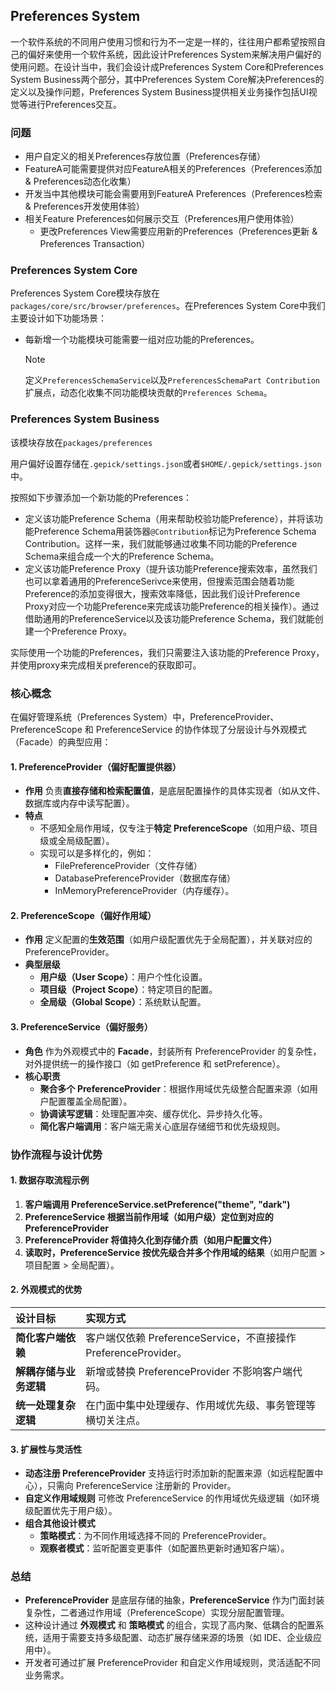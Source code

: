 ## Preferences System

一个软件系统的不同用户使用习惯和行为不一定是一样的，往往用户都希望按照自己的偏好来使用一个软件系统，因此设计Preferences System来解决用户偏好的使用问题。在设计当中，我们会设计成Preferences System Core和Preferences System Business两个部分，其中Preferences System Core解决Preferences的定义以及操作问题，Preferences System Business提供相关业务操作包括UI视觉等进行Preferences交互。

### 问题

- 用户自定义的相关Preferences存放位置（Preferences存储）
- FeatureA可能需要提供对应FeatureA相关的Preferences（Preferences添加 & Preferences动态化收集）
- 开发当中其他模块可能会需要用到FeatureA Preferences（Preferences检索 & Preferences开发使用体验）
- 相关Feature Preferences如何展示交互（Preferences用户使用体验）
  - 更改Preferences View需要应用新的Preferences（Preferences更新 & Preferences Transaction）

### Preferences System Core

Preferences System Core模块存放在`packages/core/src/browser/preferences`。在Preferences System Core中我们主要设计如下功能场景：

- 每新增一个功能模块可能需要一组对应功能的Preferences​。	

  > [!NOTE]
  >
  > 定义`PreferencesSchemaService`以及`PreferencesSchemaPart Contribution`扩展点，动态化收集不同功能模块贡献的`Preferences Schema`。




### Preferences System Business

该模块存放在`packages/preferences`


用户偏好设置存储在`.gepick/settings.json`或者`$HOME/.gepick/settings.json`中。

按照如下步骤添加一个新功能的Preferences：

- 定义该功能Preference Schema（用来帮助校验功能Preference），并将该功能Preference Schema用装饰器`@Contribution`标记为Preference Schema Contribution。这样一来，我们就能够通过收集不同功能的Preference Schema来组合成一个大的Preference   Schema。
- 定义该功能Preference Proxy（提升该功能Preference搜索效率，虽然我们也可以拿着通用的PreferenceSerivce来使用，但搜索范围会随着功能Preference的添加变得很大，搜索效率降低，因此我们设计Preference Proxy对应一个功能Preference来完成该功能Preference的相关操作）。通过借助通用的PreferenceService以及该功能Preference Schema，我们就能创建一个Preference Proxy。

实际使用一个功能的Preferences，我们只需要注入该功能的Preference Proxy，并使用proxy来完成相关preference的获取即可。

### 核心概念

在偏好管理系统（Preferences System）中，PreferenceProvider、PreferenceScope 和 PreferenceService 的协作体现了分层设计与外观模式（Facade）的典型应用：

#### **1. PreferenceProvider（偏好配置提供器）**

- **作用**
  负责**直接存储和检索配置值**，是底层配置操作的具体实现者（如从文件、数据库或内存中读写配置）。
- **特点**
  - 不感知全局作用域，仅专注于**特定 PreferenceScope**（如用户级、项目级或全局级配置）。
  - 实现可以是多样化的，例如：
    - FilePreferenceProvider（文件存储）
    - DatabasePreferenceProvider（数据库存储）
    - InMemoryPreferenceProvider（内存缓存）。

#### **2. PreferenceScope（偏好作用域）**

- **作用**
  定义配置的**生效范围**（如用户级配置优先于全局配置），并关联对应的 PreferenceProvider。
- **典型层级**
  - **用户级（User Scope）**：用户个性化设置。
  - **项目级（Project Scope）**：特定项目的配置。
  - **全局级（Global Scope）**：系统默认配置。

#### **3. PreferenceService（偏好服务）**

- **角色**
  作为外观模式中的 **Facade**，封装所有 PreferenceProvider 的复杂性，对外提供统一的操作接口（如 getPreference 和 setPreference）。
- **核心职责**
  - **聚合多个 PreferenceProvider**：根据作用域优先级整合配置来源（如用户配置覆盖全局配置）。
  - **协调读写逻辑**：处理配置冲突、缓存优化、异步持久化等。
  - **简化客户端调用**：客户端无需关心底层存储细节和优先级规则。

### **协作流程与设计优势**

#### **1. 数据存取流程示例**

1. **客户端调用 PreferenceService.setPreference("theme", "dark")**
2. **PreferenceService 根据当前作用域（如用户级）定位到对应的 PreferenceProvider**
3. **PreferenceProvider 将值持久化到存储介质（如用户配置文件）**
4. **读取时，PreferenceService 按优先级合并多个作用域的结果**（如用户配置 > 项目配置 > 全局配置）。

#### **2. 外观模式的优势**

| **设计目标**           | **实现方式**                                                 |
| :--------------------- | :----------------------------------------------------------- |
| **简化客户端依赖**     | 客户端仅依赖 PreferenceService，不直接操作 PreferenceProvider。 |
| **解耦存储与业务逻辑** | 新增或替换 PreferenceProvider 不影响客户端代码。             |
| **统一处理复杂逻辑**   | 在门面中集中处理缓存、作用域优先级、事务管理等横切关注点。   |

#### **3. 扩展性与灵活性**

- **动态注册 PreferenceProvider**
  支持运行时添加新的配置来源（如远程配置中心），只需向 PreferenceService 注册新的 Provider。
- **自定义作用域规则**
  可修改 PreferenceService 的作用域优先级逻辑（如环境级配置优先于用户级）。
- **组合其他设计模式**
  - **策略模式**：为不同作用域选择不同的 PreferenceProvider。
  - **观察者模式**：监听配置变更事件（如配置热更新时通知客户端）。

### **总结**

- **PreferenceProvider** 是底层存储的抽象，**PreferenceService** 作为门面封装复杂性，二者通过作用域（PreferenceScope）实现分层配置管理。
- 这种设计通过 **外观模式** 和 **策略模式** 的组合，实现了高内聚、低耦合的配置系统，适用于需要支持多级配置、动态扩展存储来源的场景（如 IDE、企业级应用中）。
- 开发者可通过扩展 PreferenceProvider 和自定义作用域规则，灵活适配不同业务需求。

